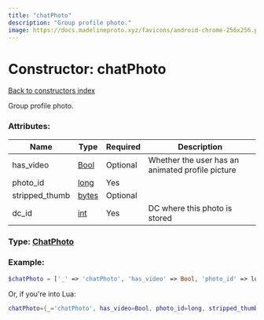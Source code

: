 ```yaml
---
title: "chatPhoto"
description: "Group profile photo."
image: https://docs.madelineproto.xyz/favicons/android-chrome-256x256.png
---
```

# Constructor: chatPhoto  
[Back to constructors index](index.md)



Group profile photo.

### Attributes:

| Name     |    Type       | Required | Description |
|----------|---------------|----------|-------------|
|has\_video|[Bool](../types/Bool.md) | Optional|Whether the user has an animated profile picture|
|photo\_id|[long](../types/long.md) | Yes|
|stripped\_thumb|[bytes](../types/bytes.md) | Optional|
|dc\_id|[int](../types/int.md) | Yes|DC where this photo is stored|



### Type: [ChatPhoto](../types/ChatPhoto.md)


### Example:

```php
$chatPhoto = ['_' => 'chatPhoto', 'has_video' => Bool, 'photo_id' => long, 'stripped_thumb' => 'bytes', 'dc_id' => int];
```  


Or, if you're into Lua:

```lua
chatPhoto={_='chatPhoto', has_video=Bool, photo_id=long, stripped_thumb='bytes', dc_id=int}

```


